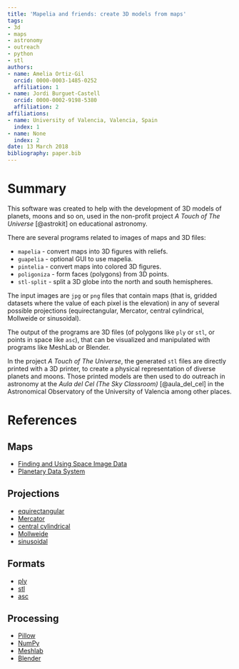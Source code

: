 ```yaml
---
title: 'Mapelia and friends: create 3D models from maps'
tags:
- 3d
- maps
- astronomy
- outreach
- python
- stl
authors:
- name: Amelia Ortiz-Gil
  orcid: 0000-0003-1485-0252
  affiliation: 1
- name: Jordi Burguet-Castell
  orcid: 0000-0002-9198-5380
  affiliation: 2
affiliations:
- name: University of Valencia, Valencia, Spain
  index: 1
- name: None
  index: 2
date: 13 March 2018
bibliography: paper.bib
---
```


# Summary

This software was created to help with the development of 3D models of
planets, moons and so on, used in the non-profit project *A Touch of
The Universe* [@astrokit] on educational astronomy.

There are several programs related to images of maps and 3D files:

- `mapelia` - convert maps into 3D figures with reliefs.
- `guapelia` - optional GUI to use mapelia.
- `pintelia` - convert maps into colored 3D figures.
- `poligoniza` - form faces (polygons) from 3D points.
- `stl-split` - split a 3D globe into the north and south hemispheres.

The input images are `jpg` or `png` files that contain maps (that is,
gridded datasets where the value of each pixel is the elevation) in
any of several possible projections (equirectangular, Mercator,
central cylindrical, Mollweide or sinusoidal).

The output of the programs are 3D files (of polygons like `ply` or
`stl`, or points in space like `asc`), that can be visualized and
manipulated with programs like MeshLab or Blender.

In the project *A Touch of The Universe*, the generated `stl` files
are directly printed with a 3D printer, to create a physical
representation of diverse planets and moons. Those printed models are
then used to do outreach in astronomy at the *Aula del Cel (The Sky
Classroom)* [@aula_del_cel] in the Astronomical Observatory of the
University of Valencia among other places.

# References

Maps
----

* [Finding and Using Space Image Data](http://www.planetary.org/explore/space-topics/space-imaging/data.html)
* [Planetary Data System](https://en.wikipedia.org/wiki/Planetary_Data_System)

Projections
-----------

* [equirectangular](https://en.wikipedia.org/wiki/Equirectangular_projection)
* [Mercator](https://en.wikipedia.org/wiki/Mercator_projection)
* [central cylindrical](https://en.wikipedia.org/wiki/Central_cylindrical_projection)
* [Mollweide](https://en.wikipedia.org/wiki/Mollweide_projection)
* [sinusoidal](https://en.wikipedia.org/wiki/Sinusoidal_projection)

Formats
-------

* [ply](https://en.wikipedia.org/wiki/PLY_(file_format))
* [stl](https://en.wikipedia.org/wiki/STL_(file_format))
* [asc](https://codeyarns.com/2011/08/17/asc-file-format-for-3d-points/)

Processing
----------

* [Pillow](https://pillow.readthedocs.io/)
* [NumPy](http://www.numpy.org/)
* [Meshlab](https://en.wikipedia.org/wiki/MeshLab)
* [Blender](https://www.blender.org/)
